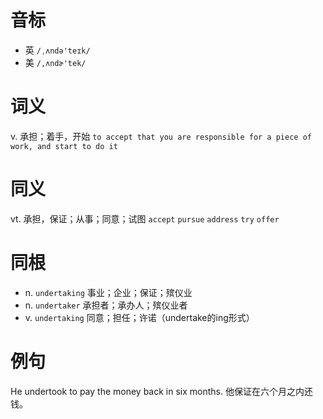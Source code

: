 # 音标

- 英 `/ˌʌndə'teɪk/`
- 美 `/,ʌndɚ'tek/`

# 词义

v. 承担；着手，开始
`to accept that you are responsible for a piece of work, and start to do it`

# 同义

vt. 承担，保证；从事；同意；试图
`accept` `pursue` `address` `try` `offer`

# 同根

- n. `undertaking` 事业；企业；保证；殡仪业
- n. `undertaker` 承担者；承办人；殡仪业者
- v. `undertaking` 同意；担任；许诺（undertake的ing形式）

# 例句

He undertook to pay the money back in six months.
他保证在六个月之内还钱。


